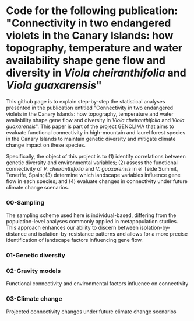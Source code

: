 # Code for the following publication: "Connectivity in two endangered violets in the Canary Islands: how topography, temperature and water availability shape gene flow and diversity in *Viola cheiranthifolia* and *Viola guaxarensis*"

This github page is to explain step-by-step the statistical analyses presented in the publication entitled "Connectivity in two endangered violets in the Canary Islands: how topography, temperature and water availability shape gene flow and diversity in *Viola cheiranthifolia* and *Viola guaxarensis*". This paper is part of the project GENCLIMA that aims to evaluate functional connectivity in high-mountain and laurel forest species in the Canary Islands to maintain genetic diversity and mitigate climate change impact on these species.

Specifically, the object of this project is to (1) identify correlations between genetic diversity and environmental variables; (2) assess the functional connectivity of *V. cheiranthifolia* and *V. guaxarensis* in el Teide Summit, Tenerife, Spain; (3) determine which landscape variables influence gene flow in each species; and (4) evaluate changes in connectivity under future climate change scenarios.

### 00-Sampling
The sampling scheme used here is individual-based, differing from the population-level analyses commonly applied in metapopulation studies. This approach enhances our ability to discern between isolation-by-distance and isolation-by-resistance patterns and allows for a more precise identification of landscape factors influencing gene flow.

### 01-Genetic diversity


### 02-Gravity models
Functional connectivity and environmental factors influence on connectivity

### 03-Climate change
Projected connectivity changes under future climate change scenarios

